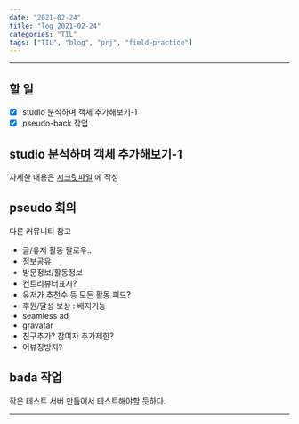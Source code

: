 ```yaml
---
date: "2021-02-24"
title: "log 2021-02-24"
categories: "TIL"
tags: ["TIL", "blog", "prj", "field-practice"]
---
```


----------

## 할 일

- [x] studio 분석하며 객체 추가해보기-1
- [x] pseudo-back 작업

## studio 분석하며 객체 추가해보기-1

자세한 내용은 [시크릿파일](./2021-02-24-mobigen-p.md) 에 작성

## pseudo 회의

다른 커뮤니티 참고

- 글/유저 활동 팔로우..
- 정보공유
- 방문정보/활동정보
- 컨트리뷰터표시?
- 유저가 추천수 등 모든 활동 피드?
- 후원/달성 보상 : 배지기능
- seamless ad
- gravatar
- 친구추가? 참여자 추가제한?
- 어뷰징방지?

## bada 작업

작은 테스트 서버 만들어서 테스트해야할 듯하다.

----------
